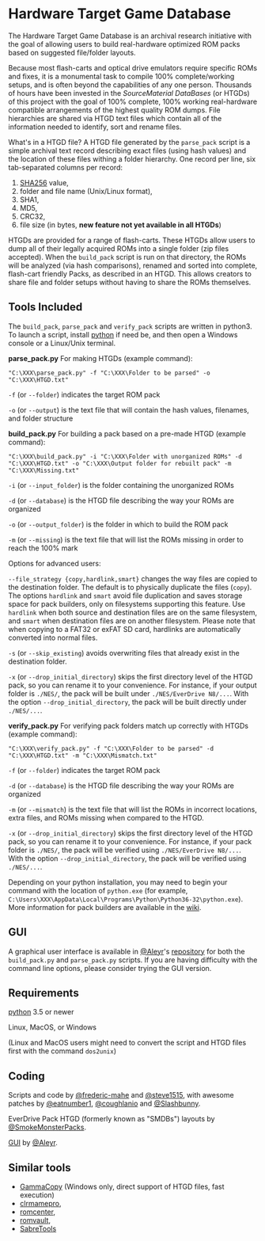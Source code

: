 # Hardware Target Game Database

The Hardware Target Game Database is an archival research initiative
with the goal of allowing users to build real-hardware optimized ROM
packs based on suggested file/folder layouts.

Because most flash-carts and optical drive emulators require specific
ROMs and fixes, it is a monumental task to compile 100%
complete/working setups, and is often beyond the capabilities of any
one person. Thousands of hours have been invested in the
*SourceMaterial DataBases* (or HTGDs) of this project with the goal of
100% complete, 100% working real-hardware compatible arrangements of
the highest quality ROM dumps. File hierarchies are shared via HTGD
text files which contain all of the information needed to identify,
sort and rename files.

What's in a HTGD file? A HTGD file generated by the `parse_pack`
script is a simple archival text record describing exact files (using
hash values) and the location of these files withing a folder
hierarchy. One record per line, six tab-separated columns per record:

1. [SHA256](https://en.wikipedia.org/wiki/Secure_Hash_Algorithms) value,
2. folder and file name (Unix/Linux format),
3. SHA1,
4. MD5,
5. CRC32,
6. file size (in bytes, **new feature not yet available in all HTGDs**)

HTGDs are provided for a range of flash-carts.  These HTGDs allow
users to dump all of their legally acquired ROMs into a single folder
(zip files accepted). When the `build_pack` script is run on that
directory, the ROMs will be analyzed (via hash comparisons), renamed
and sorted into complete, flash-cart friendly Packs, as described in
an HTGD.  This allows creators to share file and folder setups without
having to share the ROMs themselves.

## Tools Included

The `build_pack`, `parse_pack` and `verify_pack` scripts are written in python3. To launch
a script, install [python](https://www.python.org) if need be, and then open
a Windows console or a Linux/Unix terminal.

**parse_pack.py** For making HTGDs (example command):
```DOS .bat
"C:\XXX\parse_pack.py" -f "C:\XXX\Folder to be parsed" -o "C:\XXX\HTGD.txt"
```

`-f` (or `--folder`) indicates the target ROM pack

`-o` (or `--output`) is the text file that will contain the hash
values, filenames, and folder structure


**build_pack.py** For building a pack based on a pre-made HTGD (example command):
```DOS .bat
"C:\XXX\build_pack.py" -i "C:\XXX\Folder with unorganized ROMs" -d "C:\XXX\HTGD.txt" -o "C:\XXX\Output folder for rebuilt pack" -m "C:\XXX\Missing.txt"
```

`-i` (or `--input_folder`) is the folder containing the unorganized
ROMs

`-d` (or `--database`) is the HTGD file describing the way your ROMs
are organized

`-o` (or `--output_folder`) is the folder in which to build the ROM
pack

`-m` (or `--missing`) is the text file that will list the ROMs missing
in order to reach the 100% mark

Options for advanced users:

`--file_strategy {copy,hardlink,smart}` changes the way files are
copied to the destination folder. The default is to physically
duplicate the files (`copy`). The options `hardlink` and `smart` avoid
file duplication and saves storage space for pack builders, only on
filesystems supporting this feature. Use `hardlink` when both source
and destination files are on the same filesystem, and `smart` when
destination files are on another filesystem. Please note that when
copying to a FAT32 or exFAT SD card, hardlinks are automatically
converted into normal files.

`-s` (or `--skip_existing`) avoids overwriting files that already
exist in the destination folder.

`-x` (or `--drop_initial_directory`) skips the first directory level
of the HTGD pack, so you can rename it to your convenience. For
instance, if your output folder is `./NES/`, the pack will be built
under `./NES/EverDrive N8/...`. With the option
`--drop_initial_directory`, the pack will be built directly under
`./NES/...`.


**verify_pack.py** For verifying pack folders match up correctly with HTGDs (example command):
```DOS .bat
"C:\XXX\verify_pack.py" -f "C:\XXX\Folder to be parsed" -d "C:\XXX\HTGD.txt" -m "C:\XXX\Mismatch.txt"
```

`-f` (or `--folder`) indicates the target ROM pack

`-d` (or `--database`) is the HTGD file describing the way your ROMs
are organized

`-m` (or `--mismatch`) is the text file that will list the ROMs in incorrect locations,
extra files, and ROMs missing when compared to the HTGD.

`-x` (or `--drop_initial_directory`) skips the first directory level
of the HTGD pack, so you can rename it to your convenience. For
instance, if your pack folder is `./NES/`, the pack will be verified
using `./NES/EverDrive N8/...`. With the option
`--drop_initial_directory`, the pack will be verified using `./NES/...`.


Depending on your python installation, you may need to begin your
command with the location of `python.exe` (for example,
`C:\Users\XXX\AppData\Local\Programs\Python\Python36-32\python.exe`). More
information for pack builders are available in the
[wiki](https://github.com/SmokeMonsterPacks/EverDrive-Packs-Lists-Database/wiki).

## GUI

A graphical user interface is available in
[@Aleyr](https://github.com/Aleyr)'s
[repository](https://github.com/Aleyr/EverDrive-Packs-Lists-Database-UI) for
both the `build_pack.py` and `parse_pack.py` scripts. If you are
having difficulty with the command line options, please consider
trying the GUI version.

## Requirements

[python](https://www.python.org) 3.5 or newer

Linux, MacOS, or Windows

(Linux and MacOS users might need to convert the script and HTGD files
first with the command `dos2unix`)

## Coding

Scripts and code by
[@frederic-mahe](https://github.com/frederic-mahe) and
[@steve1515](https://github.com/steve1515), with awesome
patches by [@eatnumber1](https://github.com/eatnumber1),
[@coughlanio](https://github.com/coughlanio)
and [@Slashbunny](https://github.com/Slashbunny).

EverDrive Pack HTGD (formerly known as "SMDBs") layouts by
[@SmokeMonsterPacks](https://github.com/SmokeMonsterPacks).

[GUI](https://github.com/Aleyr/EverDrive-Packs-Lists-Database-UI) by [@Aleyr](https://github.com/Aleyr).

## Similar tools

- [GammaCopy](https://github.com/fartwhif/GammaCopy) (Windows only, direct support of HTGD files, fast execution)
- [clrmamepro](https://mamedev.emulab.it/clrmamepro/),
- [romcenter](http://www.romcenter.com/),
- [romvault](http://www.romvault.com/),
- [SabreTools](https://github.com/SabreTools/SabreTools)
